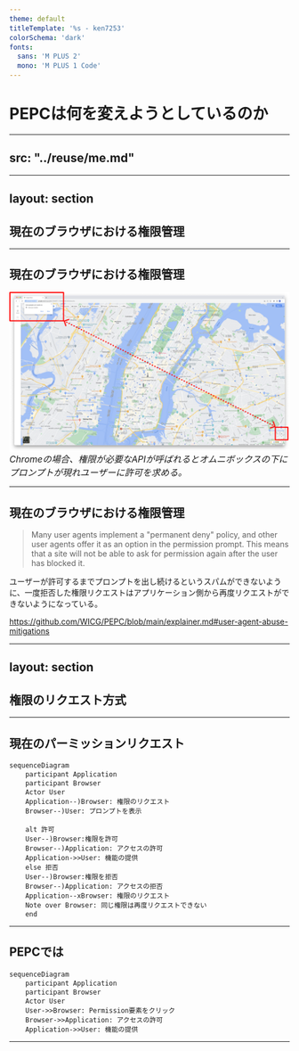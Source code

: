 ```yaml
---
theme: default
titleTemplate: '%s - ken7253'
colorSchema: 'dark'
fonts:
  sans: 'M PLUS 2'
  mono: 'M PLUS 1 Code'
---
```


# PEPCは何を変えようとしているのか

---
src: "../reuse/me.md"
---

---
layout: section
---

## 現在のブラウザにおける権限管理

---

## 現在のブラウザにおける権限管理

<img alt="Google Mapでの例画面右下にある位置情報のボタンをクリックすると反対側でプロンプトが起動している画面をスクリーンショットで表している" src="https://github.com/WICG/PEPC/raw/main/images/image2.png" width="650" style="display: flex; margin: auto;" />
<em style="font-size: 16px;">Chromeの場合、権限が必要なAPIが呼ばれるとオムニボックスの下にプロンプトが現れユーザーに許可を求める。</em>

---

## 現在のブラウザにおける権限管理

> Many user agents implement a "permanent deny" policy, and other user agents offer it as an option in the permission prompt. This means that a site will not be able to ask for permission again after the user has blocked it.

ユーザーが許可するまでプロンプトを出し続けるというスパムができないように、一度拒否した権限リクエストはアプリケーション側から再度リクエストができないようになっている。

https://github.com/WICG/PEPC/blob/main/explainer.md#user-agent-abuse-mitigations

---
layout: section
---

## 権限のリクエスト方式

---

## 現在のパーミッションリクエスト

```mermaid
sequenceDiagram
    participant Application
    participant Browser
    Actor User
    Application--)Browser: 権限のリクエスト
    Browser--)User: プロンプトを表示

    alt 許可
    User--)Browser:権限を許可
    Browser--)Application: アクセスの許可
    Application->>User: 機能の提供
    else 拒否
    User--)Browser:権限を拒否
    Browser--)Application: アクセスの拒否
    Application--xBrowser: 権限のリクエスト
    Note over Browser: 同じ権限は再度リクエストできない
    end
```

---

## PEPCでは

```mermaid
sequenceDiagram
    participant Application
    participant Browser
    Actor User
    User->>Browser: Permission要素をクリック
    Browser->>Application: アクセスの許可
    Application->>User: 機能の提供
```

---
